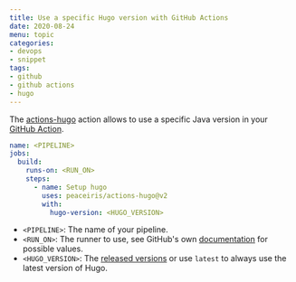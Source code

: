 ```yaml
---
title: Use a specific Hugo version with GitHub Actions
date: 2020-08-24
menu: topic
categories:
- devops
- snippet
tags:
- github
- github actions
- hugo
---
```


The [actions-hugo](https://github.com/peaceiris/actions-hugo) action allows to use a specific Java version in your [GitHub Action](https://github.com/features/actions).

```yaml
name: <PIPELINE>
jobs:
  build:
    runs-on: <RUN_ON>
    steps:
      - name: Setup hugo
        uses: peaceiris/actions-hugo@v2
        with:
          hugo-version: <HUGO_VERSION>
```

- `<PIPELINE>`: The name of your pipeline.
- `<RUN_ON>`: The runner to use, see GitHub's own [documentation](https://help.github.com/en/actions/reference/workflow-syntax-for-github-actions#jobsjob_idruns-on) for possible values.
- `<HUGO_VERSION>`: The [released versions](https://github.com/gohugoio/hugo/releases) or use `latest` to always use the latest version of Hugo.
